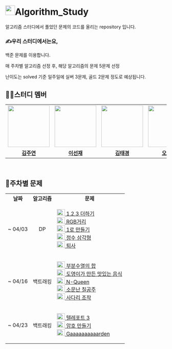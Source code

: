# <img height="30px" width="30px" src="https://cdn.pixabay.com/photo/2020/07/24/09/25/machine-learning-5433370_1280.png">Algorithm_Study

알고리즘 스터디에서 풀었던 문제의 코드를 올리는 repository 입니다.

### ✍우리 스터디에서는요,

백준 문제를 이용합니다.

매 주차별 알고리즘 선정 후, 해당 알고리즘의 문제 5문제 선정

난이도는 solved 기준 일주일에 실버 3문제, 골드 2문제 정도로 예상됩니다.

## 👩‍💻스터디 멤버

<table>
 <tr>
    <td align="center"><a href="https://github.com/izodam"><img src="https://avatars.githubusercontent.com/izodam" width="130px;" alt=""></td>
    <td align="center"><a href="https://github.com/AndCookie"><img src="https://avatars.githubusercontent.com/AndCookie" width="130px;" alt=""></td>
    <td align="center"><a href="https://github.com/blackburi"><img src="https://avatars.githubusercontent.com/blackburi" width="130px;" alt=""></td>
    <td align="center"><a href="https://github.com/dhckdtjs"><img src="https://avatars.githubusercontent.com/dhckdtjs" width="130px;" alt=""></td>
    <td align="center"><a href="https://github.com/kyuahkim"><img src="https://avatars.githubusercontent.com/kyuahkim" width="130px;" alt=""></td>
    <td align="center"><a href="https://github.com/gihyun0720"><img src="https://avatars.githubusercontent.com/gihyun0720" width="130px;" alt=""></td>
  </tr>
  <tr>
    <td align="center"><a href="https://github.com/izodam"><b>김주연</b></td>
    <td align="center"><a href="https://github.com/AndCookie"><b>이선재</b></td>
    <td align="center"><a href="https://github.com/blackburi"><b>김태경</b></td>
    <td align="center"><a href="https://github.com/dhckdtjs"><b>오창선</b></td>
    <td align="center"><a href="https://github.com/kyuahkim"><b>김규아</b></td>
    <td align="center"><a href="https://github.com/gihyun0720"><b>박기현</b></td>
    
  </tr>
</table>
<br/>

## 👀주차별 문제

<table>
  <tr>
    <td align=center><b>날짜</b></td>
    <td align=center><b>알고리즘</b></td>
    <td align=center><b>문제</b></td>
  </tr>
  <tr>
    <td align=center>~ 04/03</td>
    <td align=center>DP</td>
    <td align=center>
      <p align=left> 
      <a href="https://www.acmicpc.net/problem/9095"><img height="20px" width="25px" src="https://d2gd6pc034wcta.cloudfront.net/tier/8.svg"/> 1,2,3 더하기 <br> 
      <a href="https://www.acmicpc.net/problem/1149"><img height="20px" width="25px" src="https://d2gd6pc034wcta.cloudfront.net/tier/10.svg"/> RGB거리 <br> 
      <a href="https://www.acmicpc.net/problem/1463"><img height="20px" width="25px" src="https://d2gd6pc034wcta.cloudfront.net/tier/8.svg"/> 1로 만들기 <br> 
      <a href="https://www.acmicpc.net/problem/1932"><img height="20px" width="25px" src="https://d2gd6pc034wcta.cloudfront.net/tier/10.svg"/> 정수 삼각형 <br> 
      <a href="https://www.acmicpc.net/problem/14501"><img height="20px" width="25px" src="https://d2gd6pc034wcta.cloudfront.net/tier/8.svg"/> 퇴사
      </p>
    </td>
  </tr>
  <tr>
    <td align=center>~ 04/16</td>
    <td align=center>백트래킹</td>
    <td align=center>
      <p align=left> 
      <a href="https://www.acmicpc.net/problem/1182"><img height="20px" width="25px" src="https://d2gd6pc034wcta.cloudfront.net/tier/9.svg"/> 부분수열의 합 <br> 
      <a href="https://www.acmicpc.net/problem/2961"><img height="20px" width="25px" src="https://d2gd6pc034wcta.cloudfront.net/tier/9.svg"/> 도영이가 만든 맛있는 음식 <br> 
      <a href="https://www.acmicpc.net/problem/9663"><img height="20px" width="25px" src="https://d2gd6pc034wcta.cloudfront.net/tier/12.svg"/> N-Queen <br> 
      <a href="https://www.acmicpc.net/problem/1941"><img height="20px" width="25px" src="https://d2gd6pc034wcta.cloudfront.net/tier/13.svg"/> 소문난 칠공주 <br> 
      <a href="https://www.acmicpc.net/problem/15684"><img height="20px" width="25px" src="https://d2gd6pc034wcta.cloudfront.net/tier/13.svg"/> 사다리 조작
      </p>
    </td>
  </tr>
  <tr>
    <td align=center>~ 04/23</td>
    <td align=center>백트래킹</td>
    <td align=center>
      <p align=left> 
      <a href="https://www.acmicpc.net/problem/12908"><img height="20px" width="25px" src="https://d2gd6pc034wcta.cloudfront.net/tier/11.svg"/> 텔레포트 3 <br>
      <a href="https://www.acmicpc.net/problem/1759"><img height="20px" width="25px" src="https://d2gd6pc034wcta.cloudfront.net/tier/11.svg"/> 암호 만들기 <br> 
      <a href="https://www.acmicpc.net/problem/18809"><img height="20px" width="25px" src="https://d2gd6pc034wcta.cloudfront.net/tier/15.svg"/> Gaaaaaaaaaarden <br> 
      </p>
    </td>
  </tr>
</table>
